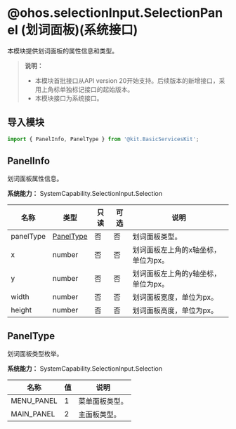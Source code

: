 # @ohos.selectionInput.SelectionPanel (划词面板)(系统接口)

本模块提供划词面板的属性信息和类型。

> **说明：**
>
> - 本模块首批接口从API version 20开始支持。后续版本的新增接口，采用上角标单独标记接口的起始版本。
> - 本模块接口为系统接口。

## 导入模块

```ts
import { PanelInfo, PanelType } from '@kit.BasicServicesKit';
```

## PanelInfo

划词面板属性信息。

**系统能力：** SystemCapability.SelectionInput.Selection

| 名称 | 类型 | 只读 | 可选 | 说明 |
| --------- | -------- | -------- | -------- | -------- |
| panelType | [PanelType](#paneltype) | 否 | 否 | 划词面板类型。 |
| x | number | 否 | 否 | 划词面板左上角的x轴坐标，单位为px。 |
| y | number | 否 | 否 | 划词面板左上角的y轴坐标，单位为px。 |
| width | number | 否 | 否 | 划词面板宽度，单位为px。 |
| height | number | 否 | 否 | 划词面板高度，单位为px。 |

## PanelType

划词面板类型枚举。

**系统能力：** SystemCapability.SelectionInput.Selection

| 名称          | 值   | 说明         |
| ------------- | ---- | ------------ |
| MENU_PANEL | 1    | 菜单面板类型。 |
| MAIN_PANEL | 2    | 主面板类型。 |
